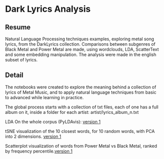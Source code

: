 # Dark Lyrics Analysis

## Resume
Natural Language Processing techniques examples, exploring metal song lyrics, from the DarkLyrics collection.
Comparisons between subgenres of Black Metal and Power Metal are made, using wordclouds, LDA, ScatterText and some embedding manipulation. 
The analysis were made in the english subset of lyrics. 

## Detail 

The notebooks were created to explore the meaning behind a collection of lyrics of Metal Music, and to apply natural language techniques from basic to advanced while learning in practice.

The global process starts with a collection of txt files, each of one has a full album on it, inside a folder for each artist: artist/lyrics_album_n.txt

LDA On the whole corpus (PyLDAvis): <a href="https://htmlpreview.github.io/?https://github.com/seba54322/dark_lyrics_analysis/blob/master/lda_aries.html" target="_blank">version 1</a>

tSNE visualization of the 10 closest words, for 10 random words, with PCA into 2 dimensions. <a href="https://github.com/seba54322/dark_lyrics_analysis/blob/master/similar_words.png" target="_blank">version 1</a>

Scatterplot visualization of words from Power Metal vs Black Metal, ranked by frequency percentile.<a href="https://htmlpreview.github.io/?https://github.com/seba54322/dark_lyrics_analysis/blob/master/power_black_v2_pretty.html" target="_blank">version 1</a>

